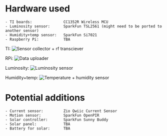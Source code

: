 # Hardware used

```
- TI boards:              CC1352R Wireless MCU
- Luminosity sensor:      SparkFun TSL2561 (might need to be ported to another sensor)
- Humidity+temp sensor:   SparkFun Si7021
- Raspberry Pi:           TBA
```
TI:
![][ti]

RPi:
![][rpi]

Luminosity:
![][si7021]

Humidity+temp:
![][tl2561]

# Potential additions

```
- Current sensor:         Zio Qwiic Current Sensor
- Motion sensor:          SparkFun OpenPIR
- Solar controller:       SparkFun Sunny Buddy
- Solar panel:            TBA
- Battery for solar:      TBA
```

[ti]: ./ti.jpg?raw=true "Sensor collector + rf transciever"
[rpi]: ./rpi.jpeg?raw=true "Data uploader"
[si7021]: ./si7021.jpeg?raw=true "Luminosity sensor"
[tl2561]: ./tl2561.jpeg?raw=true "Temperature + humidity sensor"
